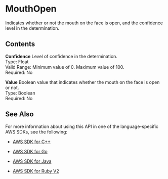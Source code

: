 # MouthOpen<a name="API_MouthOpen"></a>

Indicates whether or not the mouth on the face is open, and the confidence level in the determination\.

## Contents<a name="API_MouthOpen_Contents"></a>

 **Confidence**   <a name="rekognition-Type-MouthOpen-Confidence"></a>
Level of confidence in the determination\.  
Type: Float  
Valid Range: Minimum value of 0\. Maximum value of 100\.  
Required: No

 **Value**   <a name="rekognition-Type-MouthOpen-Value"></a>
Boolean value that indicates whether the mouth on the face is open or not\.  
Type: Boolean  
Required: No

## See Also<a name="API_MouthOpen_SeeAlso"></a>

For more information about using this API in one of the language\-specific AWS SDKs, see the following:

+  [AWS SDK for C\+\+](http://docs.aws.amazon.com/goto/SdkForCpp/rekognition-2016-06-27/MouthOpen) 

+  [AWS SDK for Go](http://docs.aws.amazon.com/goto/SdkForGoV1/rekognition-2016-06-27/MouthOpen) 

+  [AWS SDK for Java](http://docs.aws.amazon.com/goto/SdkForJava/rekognition-2016-06-27/MouthOpen) 

+  [AWS SDK for Ruby V2](http://docs.aws.amazon.com/goto/SdkForRubyV2/rekognition-2016-06-27/MouthOpen) 
